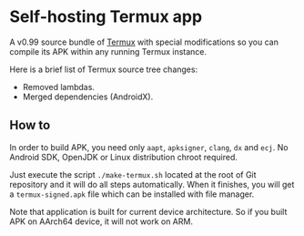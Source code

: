 # Self-hosting Termux app

A v0.99 source bundle of [Termux](https://github.com/termux/termux-app) with
special modifications so you can compile its APK within any running Termux
instance.

Here is a brief list of Termux source tree changes:
* Removed lambdas.
* Merged dependencies (AndroidX).

## How to

In order to build APK, you need only `aapt`, `apksigner`, `clang`, `dx` and
`ecj`. No Android SDK, OpenJDK or Linux distribution chroot required.

Just execute the script `./make-termux.sh` located at the root of Git
repository and it will do all steps automatically. When it finishes, you
will get a `termux-signed.apk` file which can be installed with file manager.

Note that application is built for current device architecture. So if you
built APK on AArch64 device, it will not work on ARM.
